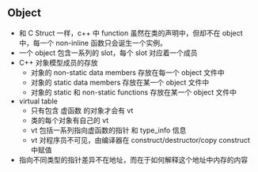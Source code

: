 ## Object
* 和 C Struct 一样，c++ 中 function 虽然在类的声明中，但却不在 object 中，每一个 non-inline 函数只会诞生一个实例。   
* 一个 object 包含一系列的 slot，每个 slot 对应着一个成员
* C++ 对象模型成员的存放
  - 对象的 non-static data members 存放在每一个 object 文件中
  - 对象的 static data members 存放在某一个 object 文件中
  - 对象的 static 和 non-static functions 存放在某一个 object 文件中
* virtual table
  - 只有包含 虚函数 的对象才会有 vt
  - 类的每个对象有自己的 vt
  - vt 包括一系列指向虚函数的指针 和 type_info 信息
  - vt 对程序员不可见，由编译器在 construct/destructor/copy construct 中赋值
* 指向不同类型的指针差异不在地址，而在于如何解释这个地址中内存的内容